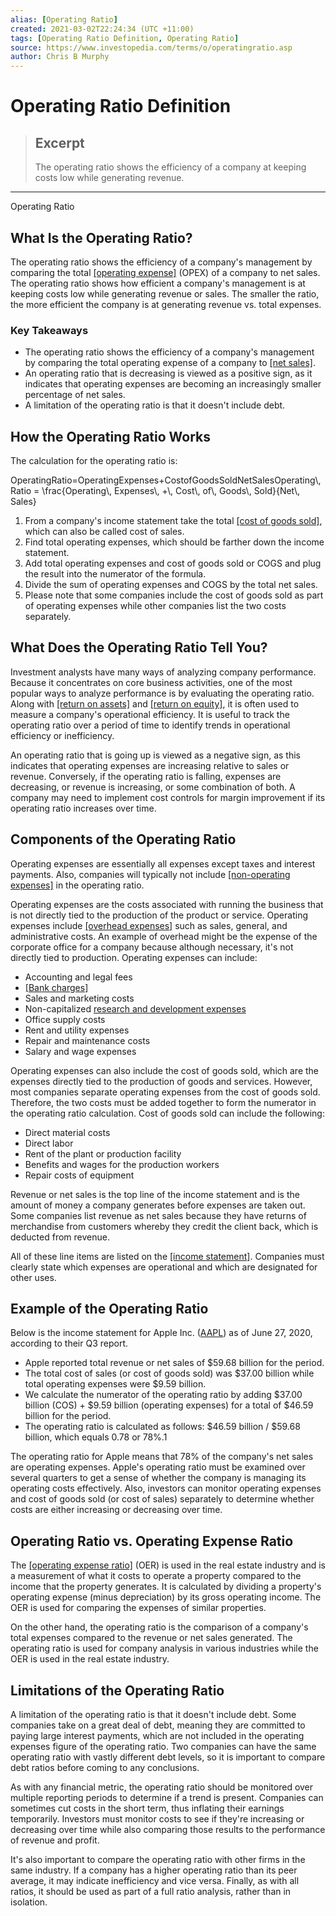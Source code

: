 ```yaml
---
alias: [Operating Ratio]
created: 2021-03-02T22:24:34 (UTC +11:00)
tags: [Operating Ratio Definition, Operating Ratio]
source: https://www.investopedia.com/terms/o/operatingratio.asp
author: Chris B Murphy
---
```


# Operating Ratio Definition

> ## Excerpt
> The operating ratio shows the efficiency of a company at keeping costs low while generating revenue.

---

Operating Ratio
## What Is the Operating Ratio?

The operating ratio shows the efficiency of a company's management by comparing the total [[operating expense]](https://www.investopedia.com/terms/o/operating_expense.asp) (OPEX) of a company to net sales. The operating ratio shows how efficient a company's management is at keeping costs low while generating revenue or sales. The smaller the ratio, the more efficient the company is at generating revenue vs. total expenses.

### Key Takeaways

-   The operating ratio shows the efficiency of a company's management by comparing the total operating expense of a company to [[net sales]](https://www.investopedia.com/terms/n/netsales.asp).
-   An operating ratio that is decreasing is viewed as a positive sign, as it indicates that operating expenses are becoming an increasingly smaller percentage of net sales.
-   A limitation of the operating ratio is that it doesn't include debt.

## How the Operating Ratio Works

The calculation for the operating ratio is:

OperatingRatio\=OperatingExpenses+CostofGoodsSoldNetSalesOperating\\, Ratio = \\frac{Operating\\, Expenses\\, +\\, Cost\\, of\\, Goods\\, Sold}{Net\\, Sales}

1.  From a company's income statement take the total [[cost of goods sold]](https://www.investopedia.com/terms/c/cogs.asp), which can also be called cost of sales.
2.  Find total operating expenses, which should be farther down the income statement.
3.  Add total operating expenses and cost of goods sold or COGS and plug the result into the numerator of the formula.
4.  Divide the sum of operating expenses and COGS by the total net sales.
5.  Please note that some companies include the cost of goods sold as part of operating expenses while other companies list the two costs separately.

## What Does the Operating Ratio Tell You?

Investment analysts have many ways of analyzing company performance. Because it concentrates on core business activities, one of the most popular ways to analyze performance is by evaluating the operating ratio. Along with [[return on assets]](https://www.investopedia.com/terms/r/returnonassets.asp) and [[return on equity]](https://www.investopedia.com/terms/r/returnonequity.asp), it is often used to measure a company's operational efficiency. It is useful to track the operating ratio over a period of time to identify trends in operational efficiency or inefficiency.

An operating ratio that is going up is viewed as a negative sign, as this indicates that operating expenses are increasing relative to sales or revenue. Conversely, if the operating ratio is falling, expenses are decreasing, or revenue is increasing, or some combination of both. A company may need to implement cost controls for margin improvement if its operating ratio increases over time.

## Components of the Operating Ratio

Operating expenses are essentially all expenses except taxes and interest payments. Also, companies will typically not include [[non-operating expenses]](https://www.investopedia.com/terms/n/non-operating-expense.asp) in the operating ratio.

Operating expenses are the costs associated with running the business that is not directly tied to the production of the product or service. Operating expenses include [[overhead expenses]](https://www.investopedia.com/terms/o/overhead.asp) such as sales, general, and administrative costs. An example of overhead might be the expense of the corporate office for a company because although necessary, it's not directly tied to production. Operating expenses can include:

-   Accounting and legal fees
-   [[Bank charges]](https://www.investopedia.com/articles/pf/07/bank_fees.asp)
-   Sales and marketing costs
-   Non-capitalized [research and development expenses](https://www.investopedia.com/terms/r/research-and-development-expenses.asp)
-   Office supply costs
-   Rent and utility expenses
-   Repair and maintenance costs
-   Salary and wage expenses

Operating expenses can also include the cost of goods sold, which are the expenses directly tied to the production of goods and services. However, most companies separate operating expenses from the cost of goods sold. Therefore, the two costs must be added together to form the numerator in the operating ratio calculation. Cost of goods sold can include the following:

-   Direct material costs
-   Direct labor
-   Rent of the plant or production facility
-   Benefits and wages for the production workers
-   Repair costs of equipment

Revenue or net sales is the top line of the income statement and is the amount of money a company generates before expenses are taken out. Some companies list revenue as net sales because they have returns of merchandise from customers whereby they credit the client back, which is deducted from revenue.

All of these line items are listed on the [[income statement]](https://www.investopedia.com/terms/i/incomestatement.asp). Companies must clearly state which expenses are operational and which are designated for other uses.

## Example of the Operating Ratio 

Below is the income statement for Apple Inc. ([AAPL](https://www.investopedia.com/markets/quote?tvwidgetsymbol=aapl)) as of June 27, 2020, according to their Q3 report.

-   Apple reported total revenue or net sales of $59.68 billion for the period.
-   The total cost of sales (or cost of goods sold) was $37.00 billion while total operating expenses were $9.59 billion.
-   We calculate the numerator of the operating ratio by adding $37.00 billion (COS) + $9.59 billion (operating expenses) for a total of $46.59 billion for the period.
-   The operating ratio is calculated as follows: $46.59 billion / $59.68 billion, which equals 0.78 or 78%.1

The operating ratio for Apple means that 78% of the company's net sales are operating expenses. Apple's operating ratio must be examined over several quarters to get a sense of whether the company is managing its operating costs effectively. Also, investors can monitor operating expenses and cost of goods sold (or cost of sales) separately to determine whether costs are either increasing or decreasing over time.

## Operating Ratio vs. Operating Expense Ratio

The [[operating expense ratio]](https://www.investopedia.com/terms/o/operating-expense-ratio.asp) (OER) is used in the real estate industry and is a measurement of what it costs to operate a property compared to the income that the property generates. It is calculated by dividing a property's operating expense (minus depreciation) by its gross operating income. The OER is used for comparing the expenses of similar properties.

On the other hand, the operating ratio is the comparison of a company's total expenses compared to the revenue or net sales generated. The operating ratio is used for company analysis in various industries while the OER is used in the real estate industry.

## Limitations of the Operating Ratio

A limitation of the operating ratio is that it doesn't include debt. Some companies take on a great deal of debt, meaning they are committed to paying large interest payments, which are not included in the operating expenses figure of the operating ratio. Two companies can have the same operating ratio with vastly different debt levels, so it is important to compare debt ratios before coming to any conclusions.

As with any financial metric, the operating ratio should be monitored over multiple reporting periods to determine if a trend is present. Companies can sometimes cut costs in the short term, thus inflating their earnings temporarily. Investors must monitor costs to see if they're increasing or decreasing over time while also comparing those results to the performance of revenue and profit.

It's also important to compare the operating ratio with other firms in the same industry. If a company has a higher operating ratio than its peer average, it may indicate inefficiency and vice versa. Finally, as with all ratios, it should be used as part of a full ratio analysis, rather than in isolation.
